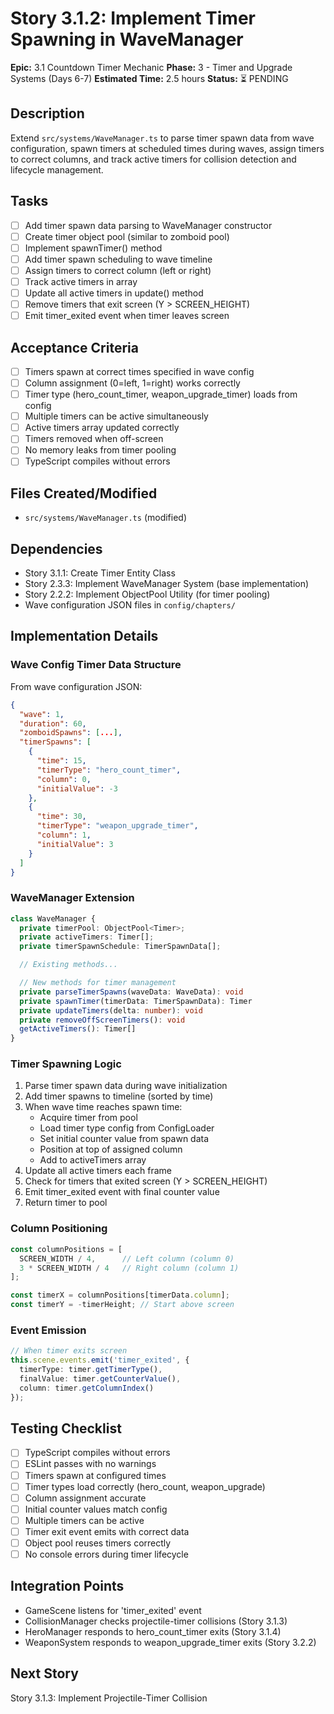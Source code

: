 # Story 3.1.2: Implement Timer Spawning in WaveManager

**Epic:** 3.1 Countdown Timer Mechanic
**Phase:** 3 - Timer and Upgrade Systems (Days 6-7)
**Estimated Time:** 2.5 hours
**Status:** ⏳ PENDING

## Description
Extend `src/systems/WaveManager.ts` to parse timer spawn data from wave configuration, spawn timers at scheduled times during waves, assign timers to correct columns, and track active timers for collision detection and lifecycle management.

## Tasks
- [ ] Add timer spawn data parsing to WaveManager constructor
- [ ] Create timer object pool (similar to zomboid pool)
- [ ] Implement spawnTimer() method
- [ ] Add timer spawn scheduling to wave timeline
- [ ] Assign timers to correct column (left or right)
- [ ] Track active timers in array
- [ ] Update all active timers in update() method
- [ ] Remove timers that exit screen (Y > SCREEN_HEIGHT)
- [ ] Emit timer_exited event when timer leaves screen

## Acceptance Criteria
- [ ] Timers spawn at correct times specified in wave config
- [ ] Column assignment (0=left, 1=right) works correctly
- [ ] Timer type (hero_count_timer, weapon_upgrade_timer) loads from config
- [ ] Multiple timers can be active simultaneously
- [ ] Active timers array updated correctly
- [ ] Timers removed when off-screen
- [ ] No memory leaks from timer pooling
- [ ] TypeScript compiles without errors

## Files Created/Modified
- `src/systems/WaveManager.ts` (modified)

## Dependencies
- Story 3.1.1: Create Timer Entity Class
- Story 2.3.3: Implement WaveManager System (base implementation)
- Story 2.2.2: Implement ObjectPool Utility (for timer pooling)
- Wave configuration JSON files in `config/chapters/`

## Implementation Details

### Wave Config Timer Data Structure
From wave configuration JSON:
```json
{
  "wave": 1,
  "duration": 60,
  "zomboidSpawns": [...],
  "timerSpawns": [
    {
      "time": 15,
      "timerType": "hero_count_timer",
      "column": 0,
      "initialValue": -3
    },
    {
      "time": 30,
      "timerType": "weapon_upgrade_timer",
      "column": 1,
      "initialValue": 3
    }
  ]
}
```

### WaveManager Extension
```typescript
class WaveManager {
  private timerPool: ObjectPool<Timer>;
  private activeTimers: Timer[];
  private timerSpawnSchedule: TimerSpawnData[];

  // Existing methods...

  // New methods for timer management
  private parseTimerSpawns(waveData: WaveData): void
  private spawnTimer(timerData: TimerSpawnData): Timer
  private updateTimers(delta: number): void
  private removeOffScreenTimers(): void
  getActiveTimers(): Timer[]
}
```

### Timer Spawning Logic
1. Parse timer spawn data during wave initialization
2. Add timer spawns to timeline (sorted by time)
3. When wave time reaches spawn time:
   - Acquire timer from pool
   - Load timer type config from ConfigLoader
   - Set initial counter value from spawn data
   - Position at top of assigned column
   - Add to activeTimers array
4. Update all active timers each frame
5. Check for timers that exited screen (Y > SCREEN_HEIGHT)
6. Emit timer_exited event with final counter value
7. Return timer to pool

### Column Positioning
```typescript
const columnPositions = [
  SCREEN_WIDTH / 4,      // Left column (column 0)
  3 * SCREEN_WIDTH / 4   // Right column (column 1)
];

const timerX = columnPositions[timerData.column];
const timerY = -timerHeight; // Start above screen
```

### Event Emission
```typescript
// When timer exits screen
this.scene.events.emit('timer_exited', {
  timerType: timer.getTimerType(),
  finalValue: timer.getCounterValue(),
  column: timer.getColumnIndex()
});
```

## Testing Checklist
- [ ] TypeScript compiles without errors
- [ ] ESLint passes with no warnings
- [ ] Timers spawn at configured times
- [ ] Timer types load correctly (hero_count, weapon_upgrade)
- [ ] Column assignment accurate
- [ ] Initial counter values match config
- [ ] Multiple timers can be active
- [ ] Timer exit event emits with correct data
- [ ] Object pool reuses timers correctly
- [ ] No console errors during timer lifecycle

## Integration Points
- GameScene listens for 'timer_exited' event
- CollisionManager checks projectile-timer collisions (Story 3.1.3)
- HeroManager responds to hero_count_timer exits (Story 3.1.4)
- WeaponSystem responds to weapon_upgrade_timer exits (Story 3.2.2)

## Next Story
Story 3.1.3: Implement Projectile-Timer Collision
